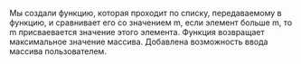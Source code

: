Мы создали функцию, которая проходит по списку, передаваемому в функцию, и сравнивает его со значением m, если элемент больше m, то m присваевается значение этого элемента.
Функция возвращает максимальное значение массива.
Добавлена возможность ввода массива пользователем.